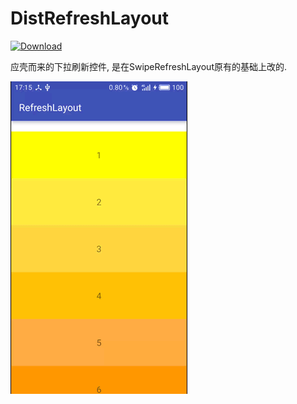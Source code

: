 # DistRefreshLayout

[ ![Download](https://api.bintray.com/packages/nukc/maven/DistRefreshLayout/images/download.svg) ](https://bintray.com/nukc/maven/DistRefreshLayout/_latestVersion)

应壳而来的下拉刷新控件, 是在SwipeRefreshLayout原有的基础上改的.


<img src="https://raw.githubusercontent.com/nukc/distrefreshlayout/master/images/distrefresh.gif">